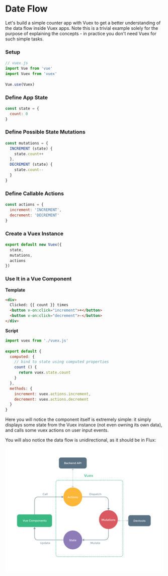# Date Flow

Let's build a simple counter app with Vuex to get a better understanding of the data flow inside Vuex apps. Note this is a trivial example solely for the purpose of explaining the concepts - in practice you don't need Vuex for such simple tasks.

### Setup

``` js
// vuex.js
import Vue from 'vue'
import Vuex from 'vuex'

Vue.use(Vuex)
```

### Define App State

``` js
const state = {
  count: 0
}
```

### Define Possible State Mutations

``` js
const mutations = {
  INCREMENT (state) {
    state.count++
  },
  DECREMENT (state) {
    state.count--
  }
}
```

### Define Callable Actions

``` js
const actions = {
  increment: 'INCREMENT',
  decrement: 'DECREMENT'
}
```

### Create a Vuex Instance

``` js
export default new Vuex({
  state,
  mutations,
  actions
})
```

### Use It in a Vue Component

**Template**

``` html
<div>
  Clicked: {{ count }} times
  <button v-on:click="increment">+</button>
  <button v-on:click="decrement">-</button>
</div>
```

**Script**

``` js
import vuex from './vuex.js'

export default {
  computed: {
    // bind to state using computed properties
    count () {
      return vuex.state.count
    }
  },
  methods: {
    increment: vuex.actions.increment,
    decrement: vuex.actions.decrement
  }
}
```

Here you will notice the component itself is extremely simple: it simply displays some state from the Vuex instance (not even owning its own data), and calls some vuex actions on user input events.

You will also notice the data flow is unidirectional, as it should be in Flux:

<p align="center">
  <img width="700px" src="vuex.png">
</p>
